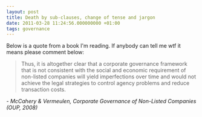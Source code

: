 ```yaml
---
layout: post
title: Death by sub-clauses, change of tense and jargon
date: 2011-03-28 11:24:56.000000000 +01:00
tags: governance
---
```

Below is a quote from a book I'm reading. If anybody can tell me wtf it means please comment below:
<blockquote>Thus, it is altogether clear that a corporate governance framework that is not consistent with the social and economic requirement of non-listed companies will yield imperfections over time and would not achieve the legal strategies to control agency problems and reduce transaction costs.</blockquote>
<em>- McCahery &amp; Vermeulen, Corporate Governance of Non-Listed Companies (OUP, 2008)</em>
